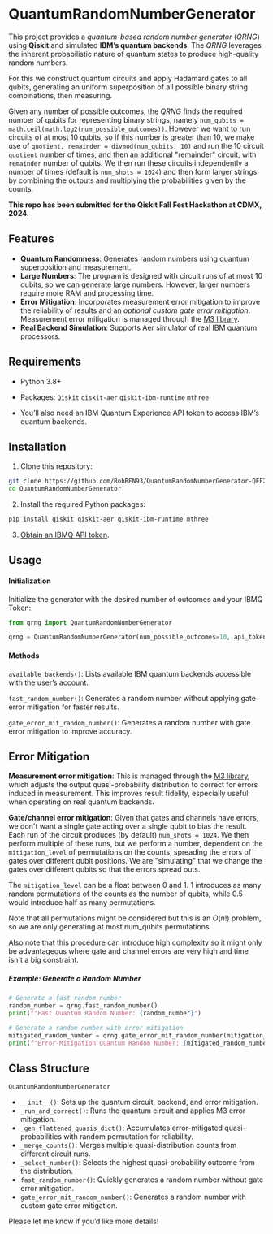 
# QuantumRandomNumberGenerator

This project provides a *quantum-based random number generator* (*QRNG*) using **Qiskit** and simulated **IBM’s quantum backends**. The *QRNG* leverages the inherent probabilistic nature of quantum states to produce high-quality random numbers.

For this we construct quantum circuits and apply Hadamard gates to all qubits, generating an uniform superposition of all possible binary string combinations, then measuring.

Given any number of possible outcomes, the *QRNG* finds the required number of qubits for representing binary strings, namely `num_qubits = math.ceil(math.log2(num_possible_outcomes))`. However we want to run circuits of at most 10 qubits, so if this number is greater than 10, we make use of `quotient, remainder = divmod(num_qubits, 10)` and run the 10 circuit `quotient` number of times, and then an additional "remainder" circuit, with `remainder` number of qubits. We then run these circuits independently a number of times (default is `num_shots = 1024`) and then form larger strings by combining the outputs and multiplying the probabilities given by the counts.

**This repo has been submitted for the Qiskit Fall Fest Hackathon at CDMX, 2024.**
## Features
- **Quantum Randomness**: Generates random numbers using quantum superposition and measurement.
- **Large Numbers**: The program is designed with circuit runs of at most 10 qubits, so we can generate  large numbers. However, larger numbers require more RAM and processing time. 
- **Error Mitigation**: Incorporates measurement error mitigation to improve the reliability of results and an *optional custom gate error mitigation*. Measurement error mitigation is managed through the [M3 library](https://qiskit.github.io/qiskit-addon-mthree/).
- **Real Backend Simulation**: Supports Aer simulator of real IBM quantum processors.

## Requirements
- Python 3.8+
- Packages: `Qiskit`
`qiskit-aer`
`qiskit-ibm-runtime`
`mthree`

- You’ll also need an IBM Quantum Experience API token to access IBM’s quantum backends.

## Installation

1. Clone this repository:

```bash
git clone https://github.com/RobBEN93/QuantumRandomNumberGenerator-QFF24.git
cd QuantumRandomNumberGenerator
```

2. Install the required Python packages:

```bash
pip install qiskit qiskit-aer qiskit-ibm-runtime mthree
```

3. [Obtain an IBMQ API token](https://www.ibm.com/quantum).

## Usage

#### Initialization

Initialize the generator with the desired number of outcomes and your IBMQ Token:

```python
from qrng import QuantumRandomNumberGenerator

qrng = QuantumRandomNumberGenerator(num_possible_outcomes=10, api_token="YOUR-IBMQ-TOKEN", backend = 'ibm_sherbrooke')
```
#### Methods

`available_backends()`: Lists available IBM quantum backends accessible with the user’s account.

`fast_random_number()`: Generates a random number without applying gate error mitigation for faster results.

`gate_error_mit_random_number()`: Generates a random number with gate error mitigation to improve accuracy.

## Error Mitigation

**Measurement error mitigation**: This is managed through the [M3 library](https://qiskit.github.io/qiskit-addon-mthree/), which adjusts the output quasi-probability distribution to correct for errors induced in measurement. This improves result fidelity, especially useful when operating on real quantum backends.

**Gate/channel error mitigation**: Given that gates and channels have errors, we don't want a single gate acting over a single qubit to bias the result. Each run of the circuit produces (by default) `num_shots = 1024`. We then perform multiple of these runs, but we perform a number, dependent on the `mitigation_level` of permutations on the counts, spreading the errors of gates over different qubit positions. We are "simulating" that we change the gates over different qubits so that the errors spread outs.

The `mitigation_level` can be a float between 0 and 1. 1 introduces as many random permutations of the counts as the number of qubits, while 0.5 would introduce half as many permutations.

Note that all permutations might be considered but this is an $O(n!)$ problem, so we are only generating at most num_qubits permutations

Also note that this procedure can introduce high complexity so it might only be advantageous where gate and channel errors are very high and time isn't a big constraint.

##### Example: Generate a Random Number
```python
# Generate a fast random number
random_number = qrng.fast_random_number()
print(f"Fast Quantum Random Number: {random_number}")

# Generate a random number with error mitigation
mitigated_random_number = qrng.gate_error_mit_random_number(mitigation_level = 0.5)
print(f"Error-Mitigation Quantum Random Number: {mitigated_random_number}")
```

## Class Structure

`QuantumRandomNumberGenerator`
- `__init__()`: Sets up the quantum circuit, backend, and error mitigation.
- `_run_and_correct()`: Runs the quantum circuit and applies M3 error mitigation.
- `_gen_flattened_quasis_dict()`: Accumulates error-mitigated quasi-probabilities with random permutation for reliability.
- `_merge_counts()`: Merges multiple quasi-distribution counts from different circuit runs.
- `_select_number()`: Selects the highest quasi-probability outcome from the distribution.
- `fast_random_number()`: Quickly generates a random number without gate error mitigation.
- `gate_error_mit_random_number()`: Generates a random number with custom gate error mitigation.

Please let me know if you’d like more details!
